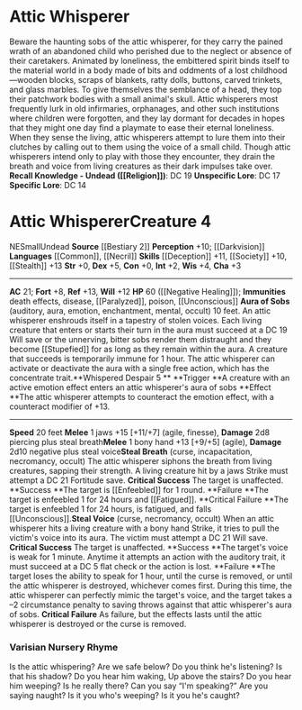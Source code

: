 ﻿---
ac: '21'
alignment: NE
all_resistance: null
burrow_speed: null
charisma: '+3'
climb_speed: null
constitution: '+0'
creature_ability:
- Aura of Sobs
- Steal Breath
- Steal Voice
- Whispered Despair
creature_family: null
description: "Beware the haunting sobs of the attic whisperer, for they carry the\
  \ pained wrath of an abandoned child who perished due to the neglect or absence\
  \ of their caretakers. Animated by loneliness, the embittered spirit binds itself\
  \ to the material world in a body made of bits and oddments of a lost childhood\u2014\
  wooden blocks, scraps of blankets, ratty dolls, buttons, carved trinkets, and glass\
  \ marbles. To give themselves the semblance of a head, they top their patchwork\
  \ bodies with a small animal's skull.<br/><br/>Attic whisperers most frequently\
  \ lurk in old infirmaries, orphanages, and other such institutions where children\
  \ were forgotten, and they lay dormant for decades in hopes that they might one\
  \ day find a playmate to ease their eternal loneliness. When they sense the living,\
  \ attic whisperers attempt to lure them into their clutches by calling out to them\
  \ using the voice of a small child. Though attic whisperers intend only to play\
  \ with those they encounter, they drain the breath and voice from living creatures\
  \ as their dark impulses take over.<br/><br/><b><u>Recall Knowledge - Undead</u>\
  \ ( [[DATABASE/skill/Religion|Religion]] )</b>: DC 19<br/><b><u>Unspecific Lore</u></b>:\
  \ DC 17<br/><b><u>Specific Lore</u></b>: DC 14"
dexterity: '+5'
element: null
fly_speed: null
fortitude: '+8'
hardness: null
hp: 60 ( negative healing )
id: '557'
immunity:
- '[[DATABASE/trait/Death|death]] effects'
- '[[DATABASE/trait/Disease|disease]]'
- '[[DATABASE/condition/Paralyzed|paralyzed]]'
- '[[DATABASE/trait/Poison|poison]]'
- '[[DATABASE/condition/Unconscious|unconscious]]'
intelligence: '+2'
land_speed: '20'
language:
- '[[DATABASE/language/Common|Common]]'
- '[[DATABASE/language/Necril|Necril]]'
level: '4'
max_speed: '20'
name: Attic Whisperer
perception: '+10'
rarity: Common
reflex: '+13'
resistance: null
rus_type_level: null
school: null
sense:
- '[[DATABASE/monsterability/Darkvision|darkvision]]'
size: Small
skill:
- '[[DATABASE/skill/Deception|Deception]] +11'
- '[[DATABASE/skill/Society|Society]] +10'
- '[[DATABASE/skill/Stealth|Stealth]] +13'
source: '[[DATABASE/source/Bestiary 2|Bestiary 2]]'
speed:
- 20 feet
spell: null
strength: '+0'
strength_req: '0'
strongest_save:
- Reflex
swim_speed: null
trait:
- '[[DATABASE/trait/Undead|Undead]]'
type: Creature
vision: Darkvision
weakest_save:
- Fortitude
weakness: null
will: '+12'
wisdom: '+4'

---
# Attic Whisperer

Beware the haunting sobs of the attic whisperer, for they carry the pained wrath of an abandoned child who perished due to the neglect or absence of their caretakers. Animated by loneliness, the embittered spirit binds itself to the material world in a body made of bits and oddments of a lost childhood—wooden blocks, scraps of blankets, ratty dolls, buttons, carved trinkets, and glass marbles. To give themselves the semblance of a head, they top their patchwork bodies with a small animal's skull.
Attic whisperers most frequently lurk in old infirmaries, orphanages, and other such institutions where children were forgotten, and they lay dormant for decades in hopes that they might one day find a playmate to ease their eternal loneliness. When they sense the living, attic whisperers attempt to lure them into their clutches by calling out to them using the voice of a small child. Though attic whisperers intend only to play with those they encounter, they drain the breath and voice from living creatures as their dark impulses take over.
**Recall Knowledge - Undead ([[Religion]])**: DC 19
**Unspecific Lore**: DC 17
**Specific Lore**: DC 14

# Attic Whisperer<span class="item-type">Creature 4</span>

<span class="trait-alignment item-trait">NE</span><span class="trait-size item-trait">Small</span><span class="item-trait">Undead</span>
**Source** [[Bestiary 2]] 
**Perception** +10; [[Darkvision]]
**Languages** [[Common]], [[Necril]]
**Skills** [[Deception]] +11, [[Society]] +10, [[Stealth]] +13
**Str** +0, **Dex** +5, **Con** +0, **Int** +2, **Wis** +4, **Cha** +3

---
**AC** 21; **Fort** +8, **Ref** +13, **Will** +12
**HP** 60 ([[Negative Healing]]); **Immunities** death effects, disease, [[Paralyzed]], poison, [[Unconscious]]
<span class="in-box-ability">**Aura of Sobs** (auditory, aura, emotion, enchantment, mental, occult) 10 feet. An attic whisperer enshrouds itself in a tapestry of stolen voices. Each living creature that enters or starts their turn in the aura must succeed at a DC 19 Will save or the unnerving, bitter sobs render them distraught and they become [[Stupefied]] for as long as they remain within the aura. A creature that succeeds is temporarily immune for 1 hour. The attic whisperer can activate or deactivate the aura with a single free action, which has the concentrate trait.</span><span class="in-box-ability">**Whispered Despair <span class="action-icon">5</span> ** **Trigger **A creature with an active emotion effect enters an attic whisperer's aura of sobs **Effect **The attic whisperer attempts to counteract the emotion effect, with a counteract modifier of +13.</span>

---
**Speed** 20 feet
<span class="in-box-ability">**Melee** <span class="action-icon">1</span> jaws +15 [+11/+7] (agile, finesse), **Damage** 2d8 piercing plus steal breath</span><span class="in-box-ability">**Melee** <span class="action-icon">1</span> bony hand +13 [+9/+5] (agile), **Damage** 2d10 negative plus steal voice</span><span class="in-box-ability">**Steal Breath** (curse, incapacitation, necromancy, occult) The attic whisperer siphons the breath from living creatures, sapping their strength. A living creature hit by a jaws Strike must attempt a DC 21 Fortitude save. 
**Critical Success** The target is unaffected. 
**Success **The target is [[Enfeebled]] for 1 round. 
**Failure **The target is enfeebled 1 for 24 hours and [[Fatigued]]. 
**Critical Failure **The target is enfeebled 1 for 24 hours, is fatigued, and falls [[Unconscious]].</span><span class="in-box-ability">**Steal Voice** (curse, necromancy, occult) When an attic whisperer hits a living creature with a bony hand Strike, it tries to pull the victim's voice into its aura. The victim must attempt a DC 21 Will save. 
**Critical Success** The target is unaffected. 
**Success **The target's voice is weak for 1 minute. Anytime it attempts an action with the auditory trait, it must succeed at a DC 5 flat check or the action is lost. 
**Failure **The target loses the ability to speak for 1 hour, until the curse is removed, or until the attic whisperer is destroyed, whichever comes first. During this time, the attic whisperer can perfectly mimic the target's voice, and the target takes a –2 circumstance penalty to saving throws against that attic whisperer's aura of sobs. 
**Critical Failure** As failure, but the effects lasts until the attic whisperer is destroyed or the curse is removed.</span>

###  Varisian Nursery Rhyme

Is the attic whispering?
 Are we safe below?
 Do you think he's listening?
 Is that his shadow?
 Do you hear him waking,
 Up above the stairs?
 Do you hear him weeping?
 Is he really there?
 Can you say “I'm speaking?”
 Are you saying naught?
 Is it you who's weeping?
 Is it you he's caught?